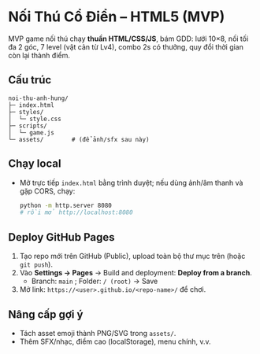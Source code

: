 # Nối Thú Cổ Điển – HTML5 (MVP)

MVP game nối thú chạy **thuần HTML/CSS/JS**, bám GDD: lưới 10×8, nối tối đa 2 góc, 7 level (vật cản từ Lv4), combo 2s có thưởng, quy đổi thời gian còn lại thành điểm.

## Cấu trúc
```
noi-thu-anh-hung/
├─ index.html
├─ styles/
│  └─ style.css
├─ scripts/
│  └─ game.js
└─ assets/        # (để ảnh/sfx sau này)
```

## Chạy local
- Mở trực tiếp `index.html` bằng trình duyệt; nếu dùng ảnh/âm thanh và gặp CORS, chạy:
  ```bash
  python -m http.server 8080
  # rồi mở http://localhost:8080
  ```

## Deploy GitHub Pages
1) Tạo repo mới trên GitHub (Public), upload toàn bộ thư mục trên (hoặc `git push`).  
2) Vào **Settings → Pages** → Build and deployment: **Deploy from a branch**.  
   - Branch: `main` ; Folder: `/ (root)` → Save  
3) Mở link: `https://<user>.github.io/<repo-name>/` để chơi.

## Nâng cấp gợi ý
- Tách asset emoji thành PNG/SVG trong `assets/`.  
- Thêm SFX/nhạc, điểm cao (localStorage), menu chính, v.v.
